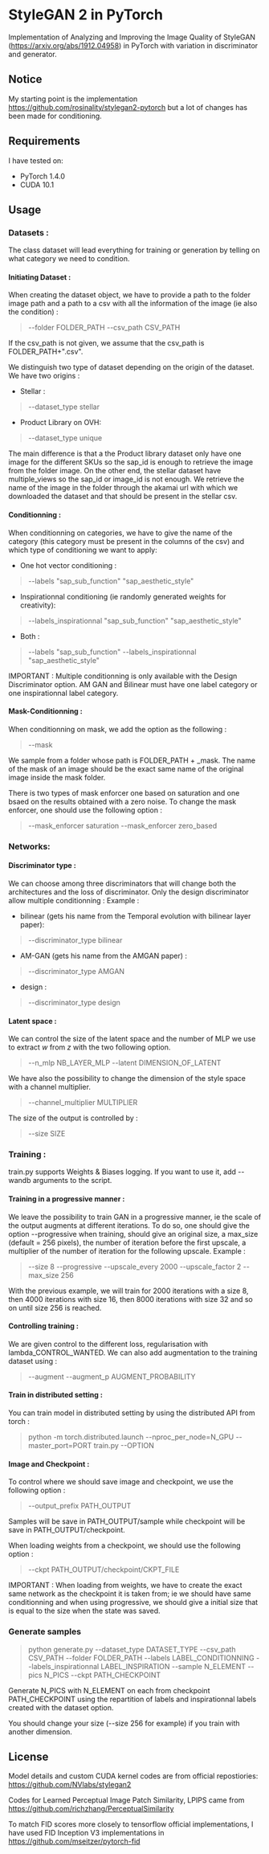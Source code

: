# StyleGAN 2 in PyTorch

Implementation of Analyzing and Improving the Image Quality of StyleGAN (https://arxiv.org/abs/1912.04958) in PyTorch with variation in discriminator and generator.

## Notice

My starting point is the implementation https://github.com/rosinality/stylegan2-pytorch but a lot of changes has been made for conditioning.

## Requirements

I have tested on:

* PyTorch 1.4.0
* CUDA 10.1

## Usage

### Datasets :
The class dataset will lead everything for training or generation by telling on what category we need to condition.


#### Initiating Dataset :
When creating the dataset object, we have to provide a path to the folder image path and a path to a csv with all the information of the image (ie also the condition) :

 > --folder FOLDER_PATH
 > --csv_path CSV_PATH


If the csv_path is not given, we assume that the csv_path is FOLDER_PATH+".csv".


We distinguish two type of dataset depending on the origin of the dataset. We have two origins :

- Stellar :
 > --dataset_type stellar
- Product Library on OVH:
 > --dataset_type unique 
 
The main difference is that a the Product library dataset only have one image for the different SKUs so the sap_id is enough to retrieve the image from the folder image. On the other end, the stellar dataset have multiple_views so the sap_id or image_id is not enough. We retrieve the name of the image in the folder through the akamai url with which we downloaded the dataset and that should be present in the stellar csv.

#### Conditionning :

When conditionning on categories, we have to give the name of the category (this category must be present in the columns of the csv) and which type of conditioning we want to apply:
- One hot vector conditioning :
 > --labels "sap_sub_function" "sap_aesthetic_style"
- Inspirationnal conditioning (ie randomly generated weights for creativity):
 > --labels_inspirationnal "sap_sub_function" "sap_aesthetic_style"
- Both :
 >  --labels "sap_sub_function" --labels_inspirationnal  "sap_aesthetic_style"

IMPORTANT : Multiple conditionning is only available with the Design Discriminator option. AM GAN and Bilinear must have one label category or one inspirationnal label category.

#### Mask-Conditionning :

When conditionning on mask, we add the option as the following :
> --mask

We sample from a folder whose path is FOLDER_PATH + _mask. The name of the mask of an image should be the exact same name of the original image inside the mask folder.

There is two types of mask enforcer one based on saturation and one bsaed on the results obtained with a zero noise. To change the mask enforcer, one should use the following option :

> --mask_enforcer saturation
> --mask_enforcer zero_based

### Networks: 
#### Discriminator type : 
We can choose among three discriminators that will change both the architectures and the loss of discriminator. Only the design discriminator allow multiple conditionning :
Example :
- bilinear (gets his name from the Temporal evolution with bilinear layer paper):
 > --discriminator_type bilinear
- AM-GAN (gets his name from the AMGAN paper) :
 > --discriminator_type AMGAN
- design :
 > --discriminator_type design

#### Latent space :
We can control the size of the latent space and the number of MLP we use to extract $w$ from $z$ with the two following option.
> --n_mlp NB_LAYER_MLP --latent DIMENSION_OF_LATENT

We have also the possibility to change the dimension of the style space with a channel multiplier.

> --channel_multiplier MULTIPLIER

The size of the output is controlled by :
 > --size SIZE

### Training :
train.py supports Weights & Biases logging. If you want to use it, add --wandb arguments to the script.

#### Training in a progressive manner :
We leave the possibility to train GAN in a progressive manner, ie the scale of the output augments at different iterations.
To do so, one should give the option --progressive when training, should give an original size, a max_size (default = 256 pixels), the number of iteration before the first upscale, a multiplier of the number of iteration for the following upscale.
Example :
 > --size 8 --progressive --upscale_every 2000 --upscale_factor 2 --max_size 256 

With the previous example, we will train for 2000 iterations with a size 8, then 4000 iterations with size 16, then 8000 iterations with size 32 and so on until size 256 is reached.

#### Controlling training :
We are given control to the different loss, regularisation with lambda_CONTROL_WANTED.
We can also add augmentation to the training dataset using :
 > --augment --augment_p AUGMENT_PROBABILITY 

#### Train in distributed setting :
You can train model in distributed setting by using the distributed API from torch :

> python -m torch.distributed.launch --nproc_per_node=N_GPU --master_port=PORT train.py --OPTION

#### Image and Checkpoint :

To control where we should save image and checkpoint, we use the following option :

> --output_prefix PATH_OUTPUT

Samples will be save in PATH_OUTPUT/sample while checkpoint will be save in PATH_OUTPUT/checkpoint.

When loading weights from a checkpoint, we should use the following option :

>--ckpt PATH_OUTPUT/checkpoint/CKPT_FILE

IMPORTANT : When loading from weights, we have to create the exact same network as the checkpoint it is taken from; ie we should have same conditionning and when using progressive, we should give a initial size that is equal to the size when the state was saved. 


### Generate samples

> python generate.py --dataset_type DATASET_TYPE --csv_path CSV_PATH --folder FOLDER_PATH --labels LABEL_CONDITIONNING --labels_inspirationnal LABEL_INSPIRATION --sample N_ELEMENT --pics N_PICS --ckpt PATH_CHECKPOINT  

Generate N_PICS with N_ELEMENT on each from checkpoint PATH_CHECKPOINT using the repartition of labels and inspirationnal labels created with the dataset option.

You should change your size (--size 256 for example) if you train with another dimension.   

## License

Model details and custom CUDA kernel codes are from official repostiories: https://github.com/NVlabs/stylegan2

Codes for Learned Perceptual Image Patch Similarity, LPIPS came from https://github.com/richzhang/PerceptualSimilarity

To match FID scores more closely to tensorflow official implementations, I have used FID Inception V3 implementations in https://github.com/mseitzer/pytorch-fid
